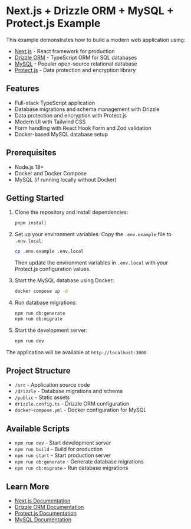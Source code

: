 # Next.js + Drizzle ORM + MySQL + Protect.js Example

This example demonstrates how to build a modern web application using:
- [Next.js](https://nextjs.org/) - React framework for production
- [Drizzle ORM](https://orm.drizzle.team/) - TypeScript ORM for SQL databases
- [MySQL](https://www.mysql.com/) - Popular open-source relational database
- [Protect.js](https://cipherstash.com/protect) - Data protection and encryption library

## Features

- Full-stack TypeScript application
- Database migrations and schema management with Drizzle
- Data protection and encryption with Protect.js
- Modern UI with Tailwind CSS
- Form handling with React Hook Form and Zod validation
- Docker-based MySQL database setup

## Prerequisites

- Node.js 18+ 
- Docker and Docker Compose
- MySQL (if running locally without Docker)

## Getting Started

1. Clone the repository and install dependencies:
   ```bash
   pnpm install
   ```

2. Set up your environment variables:
   Copy the `.env.example` file to `.env.local`:
   ```bash
   cp .env.example .env.local
   ```
   Then update the environment variables in `.env.local` with your Protect.js configuration values.

3. Start the MySQL database using Docker:
   ```bash
   docker compose up -d
   ```

4. Run database migrations:
   ```bash
   npm run db:generate
   npm run db:migrate
   ```

5. Start the development server:
   ```bash
   npm run dev
   ```

The application will be available at `http://localhost:3000`.

## Project Structure

- `/src` - Application source code
- `/drizzle` - Database migrations and schema
- `/public` - Static assets
- `drizzle.config.ts` - Drizzle ORM configuration
- `docker-compose.yml` - Docker configuration for MySQL

## Available Scripts

- `npm run dev` - Start development server
- `npm run build` - Build for production
- `npm run start` - Start production server
- `npm run db:generate` - Generate database migrations
- `npm run db:migrate` - Run database migrations

## Learn More

- [Next.js Documentation](https://nextjs.org/docs)
- [Drizzle ORM Documentation](https://orm.drizzle.team/docs/overview)
- [Protect.js Documentation](https://cipherstash.com/protect/docs)
- [MySQL Documentation](https://dev.mysql.com/doc/)
